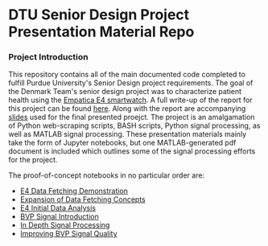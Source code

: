 <h1>DTU Senior Design Project Presentation Material Repo</h1>

<h3>Project Introduction</h3>
<p>This repository contains all of the main documented code completed to fulfill Purdue University's Senior Design project requirements. The goal of the Denmark Team's senior design project was to characterize patient health using the <a href="https://www.empatica.com/en-gb/research/e4/">Empatica E4 smartwatch</a>. A full write-up of the report for this project can be found <a href="https://github.com/smit2300/PresentingSeniorDesign/tree/master/Report/final_paper.pdf">here</a>. Along with the report are accompanying <a href="https://github.com/smit2300/PresentingSeniorDesign/tree/master/report_slides.pdf">slides</a> used for the final presented proejct. The project is an amalgamation of Python web-scraping scripts, BASH scripts, Python signal processing, as well as MATLAB signal processing. These presentation materials mainly take the form of Jupyter notebooks, but one MATLAB-generated pdf document is included which outlines some of the signal processing efforts for the project.</p>

<p>The proof-of-concept notebooks in no particular order are: </p>
<ul>
    <li><a href="DataFetcher.ipynb">E4 Data Fetching Demonstration</a></li>
    <li><a href="SessionFetcher.ipynb">Expansion of Data Fetching Concepts</a></li>
    <li><a href="DataSubsetter.ipynb">E4 Initial Data Analysis</a></li>
    <li><a href="FirstLabBVPAnalysis.ipynb">BVP Signal Introduction</a></li>
    <li><a href="SignalInflectionFinding.pdf">In Depth Signal Processing</a></li>
    <li><a href="ExclusionCriteriaStepByStep.ipynb">Improving BVP Signal Quality</a></li>
</ul>
